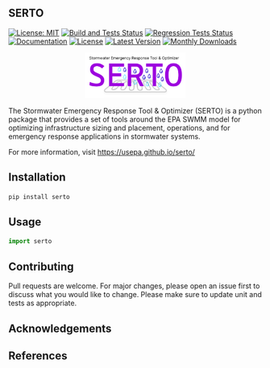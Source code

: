 
SERTO
-------------------------------------------------------------------------------------------
[![License: MIT](https://img.shields.io/badge/License-MIT-blue.svg)](https://github.com/USEPA/serto/blob/master/License.md) 
[![Build and Tests Status](https://github.com/USEPA/SERTO/actions/workflows/build_tests.yml/badge.svg?branch=master)](https://github.com/USEPA/SERTO/actions/workflows/build_tests.yml)
[![Regression Tests Status](https://github.com/USEPA/SERTO/actions/workflows/regression_tests.yml/badge.svg?branch=master)](https://github.com/USEPA/SERTO/actions/workflows/regression_tests.yml)
[![Documentation](https://github.com/USEPA/SERTP/actions/workflows/documentation.yml/badge.svg?branch=master)](https://github.com/USEPA/SERTO/actions/workflows/documentation.yml)
[![License](https://img.shields.io/pypi/l/serto.svg)](LICENSE)
[![Latest Version](https://img.shields.io/pypi/v/serto.svg)](https://pypi.python.org/pypi/serto/)
[![Monthly Downloads](https://img.shields.io/badge/dynamic/json.svg?label=Downloads&url=https%3A%2F%2Fpypistats.org%2Fapi%2Fpackages%2Fserto%2Frecent&query=%24.data.last_month&colorB=green&suffix=%20last%20month)](https://pypi.python.org/pypi/serto/)

<p align="center">
  <img src="docs/images/serto_logo.svg" alt="SORT Logo" align="center;" width="200"> 
</p>

The Stormwater Emergency Response Tool & Optimizer (SERTO) is a python package that provides a set of tools around the EPA SWMM model for 
optimizing infrastructure sizing and placement, operations, and for emergency response applications in stormwater systems.

For more information, visit https://usepa.github.io/serto/

## Installation


```bash
pip install serto
```

## Usage

```python
import serto
```

## Contributing

Pull requests are welcome. For major changes, please open an issue first to discuss what you would like to change. 
Please make sure to update unit and tests as appropriate. 

## Acknowledgements

## References